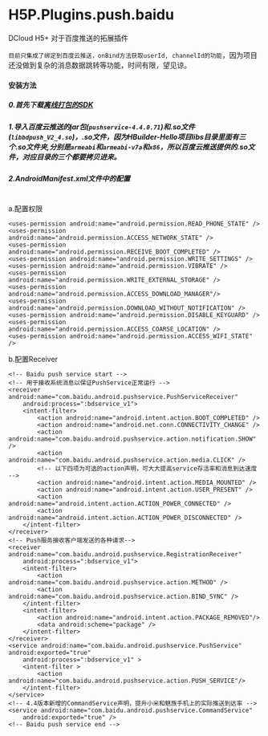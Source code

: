 # H5P.Plugins.push.baidu
DCloud H5+ 对于百度推送的拓展插件

`目前只集成了绑定到百度云推送，onBind方法获取userId, channelId的功能`，因为项目还没做到复杂的消息数据跳转等功能，时间有限，望见谅。

#### 安装方法

##### 0.首先下载[离线打包的SDK](http://ask.dcloud.net.cn/article/103)

##### 1.导入百度云推送的jar包(`pushservice-4.4.0.71`)和.so文件(`libbdpush_V2_4.so`)，.so文件，因为HBuilder-Hello项目libs目录里面有三个.so文件夹,分别是`armeabi`和`armeabi-v7a`和`x86`，所以百度云推送提供的.so文件，对应目录的三个都要拷贝进来。

##### 2.AndroidManifest.xml文件中的配置
<br/>
a.配置权限

    <uses-permission android:name="android.permission.READ_PHONE_STATE" />
    <uses-permission android:name="android.permission.ACCESS_NETWORK_STATE" />
    <uses-permission android:name="android.permission.RECEIVE_BOOT_COMPLETED" />
    <uses-permission android:name="android.permission.WRITE_SETTINGS" />
    <uses-permission android:name="android.permission.VIBRATE" />
    <uses-permission android:name="android.permission.WRITE_EXTERNAL_STORAGE" />
    <uses-permission android:name="android.permission.ACCESS_DOWNLOAD_MANAGER"/>
    <uses-permission android:name="android.permission.DOWNLOAD_WITHOUT_NOTIFICATION" />
    <uses-permission android:name="android.permission.DISABLE_KEYGUARD" />
    <uses-permission android:name="android.permission.ACCESS_COARSE_LOCATION" />
    <uses-permission android:name="android.permission.ACCESS_WIFI_STATE" />

b.配置Receiver

    <!-- Baidu push service start -->
    <!-- 用于接收系统消息以保证PushService正常运行 -->
    <receiver android:name="com.baidu.android.pushservice.PushServiceReceiver"
        android:process=":bdservice_v1">
        <intent-filter>
            <action android:name="android.intent.action.BOOT_COMPLETED" />
            <action android:name="android.net.conn.CONNECTIVITY_CHANGE" />
            <action android:name="com.baidu.android.pushservice.action.notification.SHOW" />
            <action android:name="com.baidu.android.pushservice.action.media.CLICK" />
            <!-- 以下四项为可选的action声明，可大大提高service存活率和消息到达速度 -->
            <action android:name="android.intent.action.MEDIA_MOUNTED" />
            <action android:name="android.intent.action.USER_PRESENT" />
            <action android:name="android.intent.action.ACTION_POWER_CONNECTED" />
            <action android:name="android.intent.action.ACTION_POWER_DISCONNECTED" />
        </intent-filter>
    </receiver>
    <!-- Push服务接收客户端发送的各种请求-->
    <receiver android:name="com.baidu.android.pushservice.RegistrationReceiver"
        android:process=":bdservice_v1">
        <intent-filter>
            <action android:name="com.baidu.android.pushservice.action.METHOD" />
            <action android:name="com.baidu.android.pushservice.action.BIND_SYNC" />
        </intent-filter>
        <intent-filter>
            <action android:name="android.intent.action.PACKAGE_REMOVED"/>
            <data android:scheme="package" />
        </intent-filter>
    </receiver>
    <service android:name="com.baidu.android.pushservice.PushService" android:exported="true"
        android:process=":bdservice_v1" >
        <intent-filter >
            <action android:name="com.baidu.android.pushservice.action.PUSH_SERVICE"/>
        </intent-filter>
    </service>
    <!-- 4.4版本新增的CommandService声明，提升小米和魅族手机上的实际推送到达率 -->
    <service android:name="com.baidu.android.pushservice.CommandService"
        android:exported="true" />
    <!-- Baidu push service end -->

